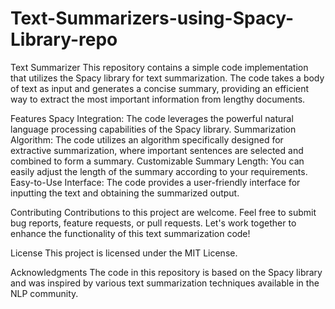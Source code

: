 # Text-Summarizers-using-Spacy-Library-repo

  Text Summarizer
This repository contains a simple code implementation that utilizes the Spacy library for text summarization. The code takes a body of text as input and generates a concise summary, providing an efficient way to extract the most important information from lengthy documents.

  Features
Spacy Integration: The code leverages the powerful natural language processing capabilities of the Spacy library.
Summarization Algorithm: The code utilizes an algorithm specifically designed for extractive summarization, where important sentences are selected and combined to form a summary.
Customizable Summary Length: You can easily adjust the length of the summary according to your requirements.
Easy-to-Use Interface: The code provides a user-friendly interface for inputting the text and obtaining the summarized output.


  Contributing
Contributions to this project are welcome. Feel free to submit bug reports, feature requests, or pull requests. Let's work together to enhance the functionality of this text summarization code!


  License
This project is licensed under the MIT License.


  Acknowledgments
The code in this repository is based on the Spacy library and was inspired by various text summarization techniques available in the NLP community.
